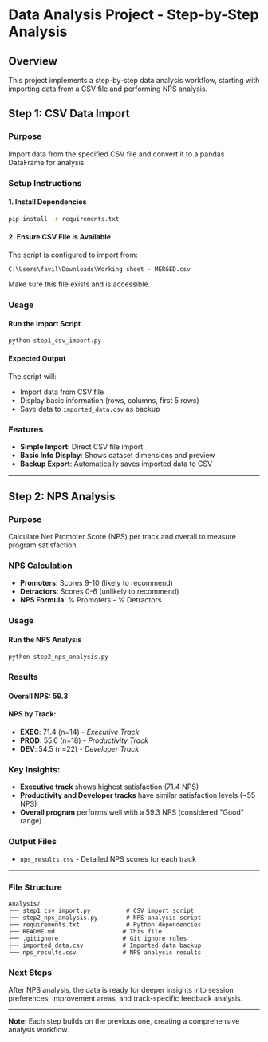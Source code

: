 # Data Analysis Project - Step-by-Step Analysis

## Overview
This project implements a step-by-step data analysis workflow, starting with importing data from a CSV file and performing NPS analysis.

## Step 1: CSV Data Import

### Purpose
Import data from the specified CSV file and convert it to a pandas DataFrame for analysis.

### Setup Instructions

#### 1. Install Dependencies
```bash
pip install -r requirements.txt
```

#### 2. Ensure CSV File is Available
The script is configured to import from:
```
C:\Users\favil\Downloads\Working sheet - MERGED.csv
```

Make sure this file exists and is accessible.

### Usage

#### Run the Import Script
```bash
python step1_csv_import.py
```

#### Expected Output
The script will:
- Import data from CSV file
- Display basic information (rows, columns, first 5 rows)
- Save data to `imported_data.csv` as backup

### Features
- **Simple Import**: Direct CSV file import
- **Basic Info Display**: Shows dataset dimensions and preview
- **Backup Export**: Automatically saves imported data to CSV

---

## Step 2: NPS Analysis

### Purpose
Calculate Net Promoter Score (NPS) per track and overall to measure program satisfaction.

### NPS Calculation
- **Promoters**: Scores 9-10 (likely to recommend)
- **Detractors**: Scores 0-6 (unlikely to recommend)
- **NPS Formula**: % Promoters - % Detractors

### Usage

#### Run the NPS Analysis
```bash
python step2_nps_analysis.py
```

### Results

#### Overall NPS: **59.3**

#### NPS by Track:
- **EXEC**: 71.4 (n=14) - *Executive Track*
- **PROD**: 55.6 (n=18) - *Productivity Track*  
- **DEV**: 54.5 (n=22) - *Developer Track*

### Key Insights:
- **Executive track** shows highest satisfaction (71.4 NPS)
- **Productivity and Developer tracks** have similar satisfaction levels (~55 NPS)
- **Overall program** performs well with a 59.3 NPS (considered "Good" range)

### Output Files
- `nps_results.csv` - Detailed NPS scores for each track

---

### File Structure
```
Analysis/
├── step1_csv_import.py          # CSV import script
├── step2_nps_analysis.py        # NPS analysis script
├── requirements.txt             # Python dependencies
├── README.md                   # This file
├── .gitignore                  # Git ignore rules
├── imported_data.csv           # Imported data backup
└── nps_results.csv             # NPS analysis results
```

### Next Steps
After NPS analysis, the data is ready for deeper insights into session preferences, improvement areas, and track-specific feedback analysis.

---

**Note**: Each step builds on the previous one, creating a comprehensive analysis workflow.
